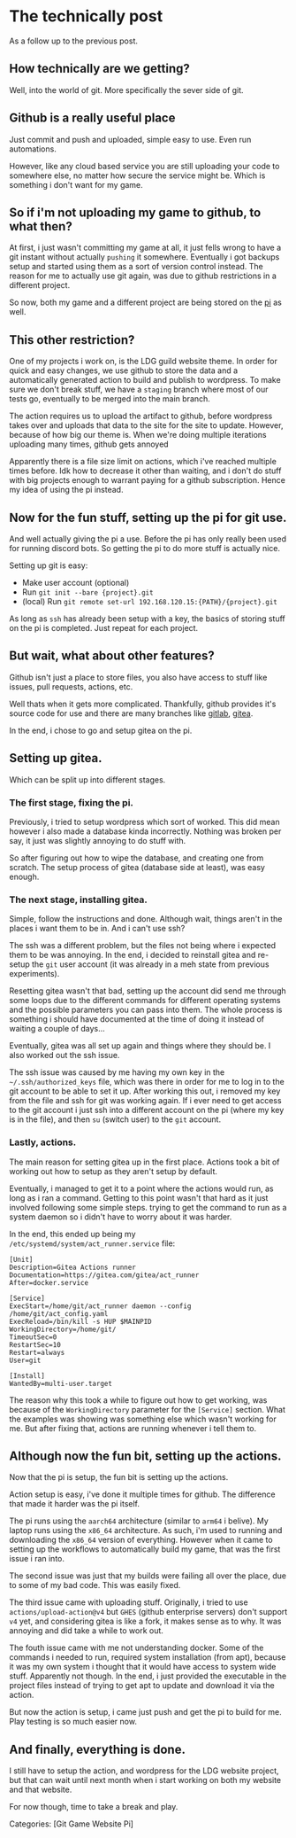 # The technically post
As a follow up to the previous post.

## How technically are we getting?
Well, into the world of git. More specifically the sever side of git.

## Github is a really useful place
Just commit and push and uploaded, simple easy to use. Even run automations.

However, like any cloud based service you are still uploading your code to somewhere else, no matter how secure the service might be. Which is something i don't want for my game.

## So if i'm not uploading my game to github, to what then?
At first, i just wasn't committing my game at all, it just fells wrong to have a git instant without actually `pushing` it somewhere. Eventually i got backups setup and started using them as a sort of version control instead.
The reason for me to actually use git again, was due to github restrictions in a different project.

So now, both my game and a different project are being stored on the [pi](https://www.raspberrypi.com/) as well.

## This other restriction?
One of my projects i work on, is the LDG guild website theme. In order for quick and easy changes, we use github to store the data and a automatically generated action to build and publish to wordpress.
To make sure we don't break stuff, we have a `staging` branch where most of our tests go, eventually to be merged into the main branch.

The action requires us to upload the artifact to github, before wordpress takes over and uploads that data to the site for the site to update. However, because of how big our theme is. When we're doing multiple iterations uploading many times, github gets annoyed

Apparently there is a file size limit on actions, which i've reached multiple times before. Idk how to decrease it other than waiting, and i don't do stuff with big projects enough to warrant paying for a github subscription. Hence my idea of using the pi instead.

## Now for the fun stuff, setting up the pi for git use.
And well actually giving the pi a use. Before the pi has only really been used for running discord bots. So getting the pi to do more stuff is actually nice.

Setting up git is easy:
- Make user account (optional)
- Run `git init --bare {project}.git`
- (local) Run `git remote set-url 192.168.120.15:{PATH}/{project}.git`

As long as `ssh` has already been setup with a key, the basics of storing stuff on the pi is completed. Just repeat for each project.

## But wait, what about other features?
Github isn't just a place to store files, you also have access to stuff like issues, pull requests, actions, etc.

Well thats when it gets more complicated. Thankfully, github provides it's source code for use and there are many branches like [gitlab](https://about.gitlab.com/), [gitea](https://about.gitea.com/).

In the end, i chose to go and setup gitea on the pi.

## Setting up gitea.
Which can be split up into different stages.

### The first stage, fixing the pi.
Previously, i tried to setup wordpress which sort of worked. This did mean however i also made a database kinda incorrectly. Nothing was broken per say, it just was slightly annoying to do stuff with.

So after figuring out how to wipe the database, and creating one from scratch. The setup process of gitea (database side at least), was easy enough.

### The next stage, installing gitea.
Simple, follow the instructions and done. Although wait, things aren't in the places i want them to be in. And i can't use ssh?

The ssh was a different problem, but the files not being where i expected them to be was annoying. In the end, i decided to reinstall gitea and re-setup the `git` user account (it was already in a meh state from previous experiments).

Resetting gitea wasn't that bad, setting up the account did send me through some loops due to the different commands for different operating systems and the possible parameters you can pass into them. The whole process is something i should have documented
at the time of doing it instead of waiting a couple of days...

Eventually, gitea was all set up again and things where they should be. I also worked out the ssh issue.

The ssh issue was caused by me having my own key in the `~/.ssh/authorized_keys` file, which was there in order for me to log in to the git account to be able to set it up.
After working this out, i removed my key from the file and ssh for git was working again. If i ever need to get access to the git account i just ssh into a different account on the pi (where my key is in the file), and then `su` (switch user) to the `git` account.

### Lastly, actions.
The main reason for setting gitea up in the first place. Actions took a bit of working out how to setup as they aren't setup by default.

Eventually, i managed to get it to a point where the actions would run, as long as i ran a command. Getting to this point wasn't that hard as it just involved following some simple steps. trying to get the command to run as a system daemon so i didn't have to
worry about it was harder.

In the end, this ended up being my `/etc/systemd/system/act_runner.service` file:
```service
[Unit]
Description=Gitea Actions runner
Documentation=https://gitea.com/gitea/act_runner
After=docker.service

[Service]
ExecStart=/home/git/act_runner daemon --config /home/git/act_config.yaml
ExecReload=/bin/kill -s HUP $MAINPID
WorkingDirectory=/home/git/
TimeoutSec=0
RestartSec=10
Restart=always
User=git

[Install]
WantedBy=multi-user.target
```
The reason why this took a while to figure out how to get working, was because of the `WorkingDirectory` parameter for the `[Service]` section. What the examples was showing was something else which wasn't working for me.
But after fixing that, actions are running whenever i tell them to.

## Although now the fun bit, setting up the actions.
Now that the pi is setup, the fun bit is setting up the actions.

Action setup is easy, i've done it multiple times for github. The difference that made it harder was the pi itself.

The pi runs using the `aarch64` architecture (similar to `arm64` i belive). My laptop runs using the `x86_64` architecture. As such, i'm used to running and downloading the `x86_64` version of everything.
However when it came to setting up the workflows to automatically build my game, that was the first issue i ran into.

The second issue was just that my builds were failing all over the place, due to some of my bad code. This was easily fixed.

The third issue came with uploading stuff. Originally, i tried to use `actions/upload-action@v4` but `GHES` (github enterprise servers) don't support `v4` yet, and considering gitea is like a fork, it makes sense as to why.
It was annoying and did take a while to work out.

The fouth issue came with me not understanding docker. Some of the commands i needed to run, required system installation (from apt), because it was my own system i thought that it would have access to system wide stuff. Apparently not though.
In the end, i just provided the executable in the project files instead of trying to get apt to update and download it via the action.

But now the action is setup, i came just push and get the pi to build for me. Play testing is so much easier now.

## And finally, everything is done.
I still have to setup the action, and wordpress for the LDG website project, but that can wait until next month when i start working on both my website and that website.

For now though, time to take a break and play.

Categories: [Git Game Website Pi]
